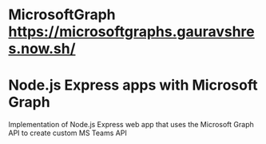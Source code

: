 # MicrosoftGraph https://microsoftgraphs.gauravshres.now.sh/

# Node.js Express apps with Microsoft Graph
  Implementation of Node.js Express web app that uses the Microsoft Graph API to create custom MS Teams API
